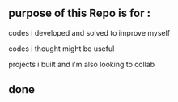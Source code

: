 ## purpose of this Repo is for :

codes i developed and solved to improve myself

codes i thought might be useful

projects i built and i'm also looking to collab

## done
